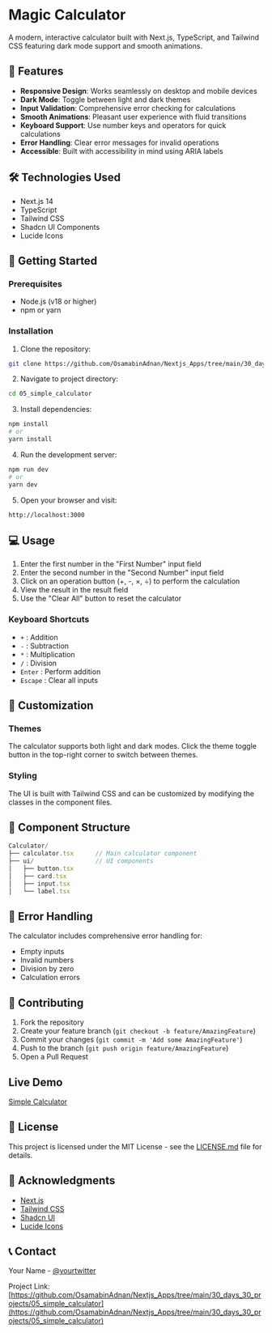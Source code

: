 # Magic Calculator

A modern, interactive calculator built with Next.js, TypeScript, and Tailwind CSS featuring dark mode support and smooth animations.

## 🌟 Features

- **Responsive Design**: Works seamlessly on desktop and mobile devices
- **Dark Mode**: Toggle between light and dark themes
- **Input Validation**: Comprehensive error checking for calculations
- **Smooth Animations**: Pleasant user experience with fluid transitions
- **Keyboard Support**: Use number keys and operators for quick calculations
- **Error Handling**: Clear error messages for invalid operations
- **Accessible**: Built with accessibility in mind using ARIA labels

## 🛠️ Technologies Used

- Next.js 14
- TypeScript
- Tailwind CSS
- Shadcn UI Components
- Lucide Icons

## 🚀 Getting Started

### Prerequisites

- Node.js (v18 or higher)
- npm or yarn

### Installation

1. Clone the repository:
```bash
git clone https://github.com/OsamabinAdnan/Nextjs_Apps/tree/main/30_days_30_projects/05_simple_calculator.git
```

2. Navigate to project directory:
```bash
cd 05_simple_calculator
```

3. Install dependencies:
```bash
npm install
# or
yarn install
```

4. Run the development server:
```bash
npm run dev
# or
yarn dev
```

5. Open your browser and visit:
```
http://localhost:3000
```

## 💻 Usage

1. Enter the first number in the "First Number" input field
2. Enter the second number in the "Second Number" input field
3. Click on an operation button (+, -, ×, ÷) to perform the calculation
4. View the result in the result field
5. Use the "Clear All" button to reset the calculator

### Keyboard Shortcuts

- `+` : Addition
- `-` : Subtraction
- `*` : Multiplication
- `/` : Division
- `Enter` : Perform addition
- `Escape` : Clear all inputs

## 🎨 Customization

### Themes
The calculator supports both light and dark modes. Click the theme toggle button in the top-right corner to switch between themes.

### Styling
The UI is built with Tailwind CSS and can be customized by modifying the classes in the component files.

## 🔧 Component Structure

```typescript
Calculator/
├── calculator.tsx      // Main calculator component
├── ui/                 // UI components
│   ├── button.tsx
│   ├── card.tsx
│   ├── input.tsx
│   └── label.tsx
```

## 🚦 Error Handling

The calculator includes comprehensive error handling for:
- Empty inputs
- Invalid numbers
- Division by zero
- Calculation errors

## 🤝 Contributing

1. Fork the repository
2. Create your feature branch (`git checkout -b feature/AmazingFeature`)
3. Commit your changes (`git commit -m 'Add some AmazingFeature'`)
4. Push to the branch (`git push origin feature/AmazingFeature`)
5. Open a Pull Request

## Live Demo
[Simple Calculator](https://standard-calculator-osamabinadnan.vercel.app/)

## 📝 License

This project is licensed under the MIT License - see the [LICENSE.md](LICENSE.md) file for details.

## 🙏 Acknowledgments

- [Next.js](https://nextjs.org/)
- [Tailwind CSS](https://tailwindcss.com/)
- [Shadcn UI](https://ui.shadcn.com/)
- [Lucide Icons](https://lucide.dev/)

## 📞 Contact

Your Name - [@yourtwitter](https://twitter.com/yourtwitter)

Project Link: [https://github.com/OsamabinAdnan/Nextjs_Apps/tree/main/30_days_30_projects/05_simple_calculator](https://github.com/OsamabinAdnan/Nextjs_Apps/tree/main/30_days_30_projects/05_simple_calculator)